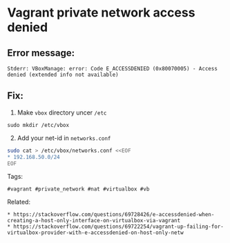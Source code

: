 # Vagrant private network access denied

## Error message:
```
Stderr: VBoxManage: error: Code E_ACCESSDENIED (0x80070005) - Access denied (extended info not available)
```

## Fix:
1. Make ```vbox``` directory uncer ```/etc```
```bsah
sudo mkdir /etc/vbox
```
2. Add your net-id in ```networks.conf```
```bash
sudo cat > /etc/vbox/networks.conf <<EOF
* 192.168.50.0/24
EOF
```

Tags:
```
#vagrant #private_network #nat #virtualbox #vb
```

Related:
```
* https://stackoverflow.com/questions/69728426/e-accessdenied-when-creating-a-host-only-interface-on-virtualbox-via-vagrant
* https://stackoverflow.com/questions/69722254/vagrant-up-failing-for-virtualbox-provider-with-e-accessdenied-on-host-only-netw
```
